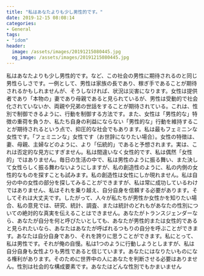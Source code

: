 ```yaml
---
title: "私はあなたよりも少し男性的です。"
date: 2019-12-15 08:08:14
categories:
- General
tags:
- "idom"
header:
  image: /assets/images/20191215080445.jpg
  og_image: /assets/images/20191215080445.jpg
---
```


私はあなたよりも少し男性的です。など、この社会の男性に期待されるのと同じ男性らしさです。一例として、男性は家族の長であり、稼ぎ手であることが期待されるかもしれませんが、そうしなければ、状況は災害になります。女性は提供者であり「本物の」妻であり母親であると見られているが、男性は受動的で社会化されていないか、両親や兄弟の世話をすることが期待されている。これは、性別で制御できるように、行動を制御する方法です。また、女性は「男性的な」特徴の重荷を負うか、私たち自身の利益にならない「男性的な」行動を維持することが期待されるという点で、抑圧的な社会でもあります。私は最もフェミニンな女性です。「フェミニンな」女性です（お世辞になりたい場合）。女性の特徴は、妻、母親、主婦などのように、より「伝統的」であると予想されます。実は、これは否定的な見方にすぎません。私は間違いなく女性的です、私は偶然「女性的」ではありません。毎日の生活の中で、私は男性のように振る舞い、また決して女性らしく振る舞わないようにしますが、私の創造性のように、私の内側の女性的なものを探すことも試みます。私の創造性は女性にしか現れません。私は自分の中の女性の部分を探してみることができますが、私は常に成功しているわけではありません、私はそれを乗り越え、自分自身を信頼する必要があります。そしてそれは大丈夫です。したがって、人々が私たちが男性か女性かを知りたい場合、私の意見では、研究、統計、調査、または統計のどれもがあなたの性別についての絶対的な真実を伝えることはできません。あなたがトランスジェンダーなら、あなたが自分を何と呼びたいとしても、あなたが男性的または女性的であると見られたいなら、あなたはあなたが呼ばれるつもりの自分を呼ぶことができます。あなたは自分自身であり、それを誇りに思うことができます。私にとって、私は男性です。それが俺の自慢。私は1つのように行動しようとしますが、私は自分自身も女性よりも男性であると信じています。あなたにはなりたいものになる権利があります。そのために世界中の人にあなたを判断させる必要はありません。性別は社会的な構成要素です。あなたはどんな性別でもかまいません

